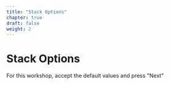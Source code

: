 ```yaml
---
title: "Stack Options"
chapter: true
draft: false
weight: 2
---
```


# Stack Options

For this workshop, accept the default values and press "Next"